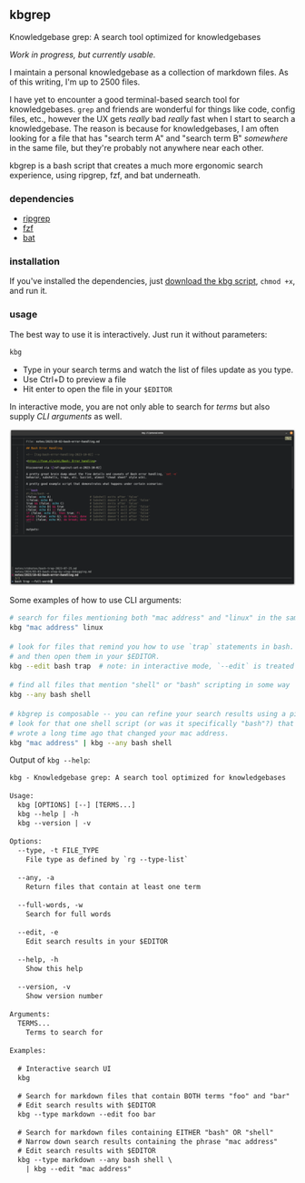 ## kbgrep

Knowledgebase grep: A search tool optimized for knowledgebases

_Work in progress, but currently usable._

I maintain a personal knowledgebase as a collection of markdown files. As of this
writing, I'm up to 2500 files.

I have yet to encounter a good terminal-based search tool for knowledgebases. `grep`
and friends are wonderful for things like code, config files, etc., however the UX gets
_really_ bad _really_ fast when I start to search a knowledgebase. The reason is because
for knowledgebases, I am often looking for a file that has "search term A" and "search
term B" _somewhere_ in the same file, but they're probably not anywhere near each other.

kbgrep is a bash script that creates a much more ergonomic search experience, using
ripgrep, fzf, and bat underneath.

### dependencies

* [ripgrep](https://github.com/BurntSushi/ripgrep)
* [fzf](https://github.com/junegunn/fzf)
* [bat](https://github.com/sharkdp/bat)

### installation

If you've installed the dependencies, just [download the kbg
script](https://github.com/pcrockett/kbgrep/releases/latest/download/kbg), `chmod +x`,
and run it.

### usage

The best way to use it is interactively. Just run it without parameters:

```bash
kbg
```

* Type in your search terms and watch the list of files update as you type.
* Use Ctrl+D to preview a file
* Hit enter to open the file in your `$EDITOR`

In interactive mode, you are not only able to search for _terms_ but also supply _CLI
arguments_ as well.

![](assets/screenshot.png)

Some examples of how to use CLI arguments:

```bash
# search for files mentioning both "mac address" and "linux" in the same file
kbg "mac address" linux

# look for files that remind you how to use `trap` statements in bash.
# and then open them in your $EDITOR.
kbg --edit bash trap  # note: in interactive mode, `--edit` is treated as a search term

# find all files that mention "shell" or "bash" scripting in some way
kbg --any bash shell

# kbgrep is composable -- you can refine your search results using a pipeline.
# look for that one shell script (or was it specifically "bash"?) that you
# wrote a long time ago that changed your mac address.
kbg "mac address" | kbg --any bash shell
```

Output of `kbg --help`:

```plaintext
kbg - Knowledgebase grep: A search tool optimized for knowledgebases

Usage:
  kbg [OPTIONS] [--] [TERMS...]
  kbg --help | -h
  kbg --version | -v

Options:
  --type, -t FILE_TYPE
    File type as defined by `rg --type-list`

  --any, -a
    Return files that contain at least one term

  --full-words, -w
    Search for full words

  --edit, -e
    Edit search results in your $EDITOR

  --help, -h
    Show this help

  --version, -v
    Show version number

Arguments:
  TERMS...
    Terms to search for

Examples:

  # Interactive search UI
  kbg

  # Search for markdown files that contain BOTH terms "foo" and "bar"
  # Edit search results with $EDITOR
  kbg --type markdown --edit foo bar

  # Search for markdown files containing EITHER "bash" OR "shell"
  # Narrow down search results containing the phrase "mac address"
  # Edit search results with $EDITOR
  kbg --type markdown --any bash shell \
    | kbg --edit "mac address"
```
